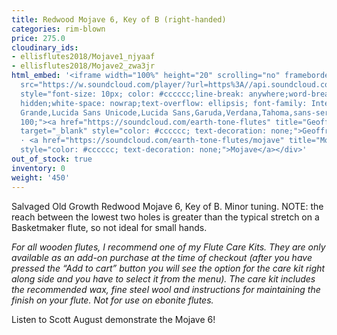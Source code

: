 ```yaml
---
title: Redwood Mojave 6, Key of B (right-handed)
categories: rim-blown
price: 275.0
cloudinary_ids:
- ellisflutes2018/Mojave1_njyaaf
- ellisflutes2018/Mojave2_zwa3jr
html_embed: '<iframe width="100%" height="20" scrolling="no" frameborder="no" allow="autoplay"
  src="https://w.soundcloud.com/player/?url=https%3A//api.soundcloud.com/tracks/12622235&color=%23ff5500&inverse=false&auto_play=false&show_user=true"></iframe><div
  style="font-size: 10px; color: #cccccc;line-break: anywhere;word-break: normal;overflow:
  hidden;white-space: nowrap;text-overflow: ellipsis; font-family: Interstate,Lucida
  Grande,Lucida Sans Unicode,Lucida Sans,Garuda,Verdana,Tahoma,sans-serif;font-weight:
  100;"><a href="https://soundcloud.com/earth-tone-flutes" title="Geoffrey Ellis Flutes"
  target="_blank" style="color: #cccccc; text-decoration: none;">Geoffrey Ellis Flutes</a>
  · <a href="https://soundcloud.com/earth-tone-flutes/mojave" title="Mojave" target="_blank"
  style="color: #cccccc; text-decoration: none;">Mojave</a></div>'
out_of_stock: true
inventory: 0
weight: '450'
---
```


Salvaged Old Growth Redwood Mojave 6, Key of B.  Minor tuning.  NOTE: the reach between the lowest two holes is greater than the typical stretch on a Basketmaker flute, so not ideal for small hands. 

*For all wooden flutes, I recommend one of my Flute Care Kits.  They are only available as an add-on purchase at the time of checkout (after you have pressed the “Add to cart” button you will see the option for the care kit right along side and you have to select it from the menu). The care kit includes the recommended wax, fine steel wool and instructions for maintaining the finish on your flute.  Not for use on ebonite flutes.*

Listen to Scott August demonstrate the Mojave 6!